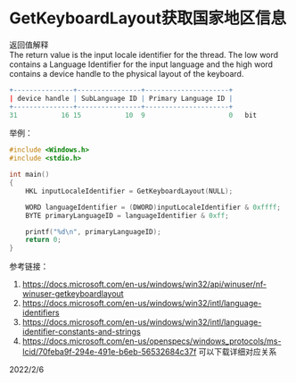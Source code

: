 # GetKeyboardLayout获取国家地区信息

返回值解释  
The return value is the input locale identifier for the thread. The low word contains a Language Identifier for the input language and the high word contains a device handle to the physical layout of the keyboard.  

```r
+---------------+----------------+---------------------+
| device handle | SubLanguage ID | Primary Language ID |
+---------------+----------------+---------------------+
31           16 15           10  9                     0   bit
```

举例：  
```cpp
#include <Windows.h>
#include <stdio.h>

int main()
{
	HKL inputLocaleIdentifier = GetKeyboardLayout(NULL);

	WORD languageIdentifier = (DWORD)inputLocaleIdentifier & 0xffff;
	BYTE primaryLanguageID = languageIdentifier & 0xff;

	printf("%d\n", primaryLanguageID);
	return 0;
}
```

参考链接：  
1. https://docs.microsoft.com/en-us/windows/win32/api/winuser/nf-winuser-getkeyboardlayout
2. https://docs.microsoft.com/en-us/windows/win32/intl/language-identifiers
3. https://docs.microsoft.com/en-us/windows/win32/intl/language-identifier-constants-and-strings
4. https://docs.microsoft.com/en-us/openspecs/windows_protocols/ms-lcid/70feba9f-294e-491e-b6eb-56532684c37f 可以下载详细对应关系


2022/2/6  

